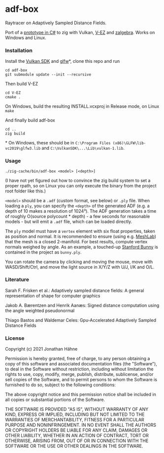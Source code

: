 # adf-box

Raytracer on Adaptively Sampled Distance Fields.

Port of a [prototype in C#](https://github.com/InterplanetaryEngineer/SdfBox) to zig with Vulkan, [V-EZ](https://github.com/GPUOpen-LibrariesAndSDKs/V-EZ) and [zalgebra](https://github.com/kooparse/zalgebra). Works on Windows and Linux.

### Installation

Install the [Vulkan SDK](https://vulkan.lunarg.com) and [glfw](https://www.glfw.org)\*, clone this repo and run

```
cd adf-box
git submodule update --init --recursive
```
Then build V-EZ
```
cd V-EZ
cmake .
```
On Windows, build the resulting INSTALL.vcxproj in Release mode, on Linux `make`

And finally build adf-box
```
cd ..
zig build
```

\* On Windows, these should be in `C:\Program Files (x86)\GLFW\lib-vc2019\glfw3.lib` and `C:\VulkanSDK\...\Lib\vulkan-1.lib`.

### Usage

```
./zig-cache/bin/adf-box <model> [<depth>]
```

(I have not yet figured out how to convince the zig build system to set a proper rpath, so on Linux you can only execute the binary from the project root folder like this.)

`<model>` should be a `.adf` (custom format, see below) or `.ply` file. When loading a `ply`, you can specify the `<depth>` of the generated ADF (e.g. a depth of 10 makes a resolution of 1024³). The ADF generation takes a time of roughly O(source polycount * depth) - a few seconds for reasonable models - but will emit a `.adf` file, which can be loaded directly.

The `ply` model must have a `vertex` element with six float properties, taken as position and normal. It is recommended to ensure (using e.g. [MeshLab](https://www.meshlab.net)) that the mesh is a closed 2-manifold. For best results, compute vertex normals weighed by angle. As an example, a touched-up [Stanford Bunny](https://graphics.stanford.edu/data/3Dscanrep/) is contained in the project as `bunny.ply`.

You can rotate the camera by clicking and moving the mouse, move with WASD/Shift/Ctrl, and move the light source in X/Y/Z with U/J, I/K and O/L.

### Literature
Sarah F. Frisken et al.: Adaptively sampled distance fields: A general representation of shape for computer graphics

Jakob A. Bærentzen and Henrik Aanæs: Signed distance computation using the angle weighted pseudonormal

Thiago Bastos and Waldemar Celes: Gpu-Accelerated Adaptively Sampled Distance Fields

### License

Copyright (c) 2021 Jonathan Hähne

Permission is hereby granted, free of charge, to any person obtaining a copy
of this software and associated documentation files (the "Software"), to deal
in the Software without restriction, including without limitation the rights
to use, copy, modify, merge, publish, distribute, sublicense, and/or sell
copies of the Software, and to permit persons to whom the Software is
furnished to do so, subject to the following conditions:

The above copyright notice and this permission notice shall be included in all
copies or substantial portions of the Software.

THE SOFTWARE IS PROVIDED "AS IS", WITHOUT WARRANTY OF ANY KIND, EXPRESS OR
IMPLIED, INCLUDING BUT NOT LIMITED TO THE WARRANTIES OF MERCHANTABILITY,
FITNESS FOR A PARTICULAR PURPOSE AND NONINFRINGEMENT. IN NO EVENT SHALL THE
AUTHORS OR COPYRIGHT HOLDERS BE LIABLE FOR ANY CLAIM, DAMAGES OR OTHER
LIABILITY, WHETHER IN AN ACTION OF CONTRACT, TORT OR OTHERWISE, ARISING FROM,
OUT OF OR IN CONNECTION WITH THE SOFTWARE OR THE USE OR OTHER DEALINGS IN THE
SOFTWARE.
